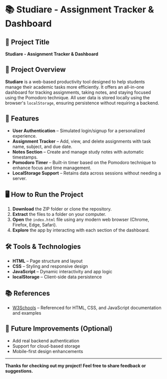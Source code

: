 # 📚 Studiare - Assignment Tracker & Dashboard

## 📌 Project Title
**Studiare - Assignment Tracker & Dashboard**

## 📝 Project Overview
**Studiare** is a web-based productivity tool designed to help students manage their academic tasks more efficiently. It offers an all-in-one dashboard for tracking assignments, taking notes, and staying focused using the Pomodoro technique. All user data is stored locally using the browser's `localStorage`, ensuring persistence without requiring a backend.

## 🔑 Features
- **User Authentication** – Simulated login/signup for a personalized experience.
- **Assignment Tracker** – Add, view, and delete assignments with task name, subject, and due date.
- **Notes Section** – Create and manage study notes with automatic timestamps.
- **Pomodoro Timer** – Built-in timer based on the Pomodoro technique to enhance focus and time management.
- **LocalStorage Support** – Retains data across sessions without needing a server.

## 🖥️ How to Run the Project
1. **Download** the ZIP folder or clone the repository.
2. **Extract** the files to a folder on your computer.
3. **Open** the `index.html` file using any modern web browser (Chrome, Firefox, Edge, Safari).
4. **Explore** the app by interacting with each section of the dashboard.

## 🛠️ Tools & Technologies
- **HTML** – Page structure and layout
- **CSS** – Styling and responsive design
- **JavaScript** – Dynamic interactivity and app logic
- **localStorage** – Client-side data persistence

## 📚 References
- [W3Schools](https://www.w3schools.com/) – Referenced for HTML, CSS, and JavaScript documentation and examples

## 🚀 Future Improvements (Optional)
- Add real backend authentication
- Support for cloud-based storage
- Mobile-first design enhancements

---

**Thanks for checking out my project! Feel free to share feedback or suggestions.**
